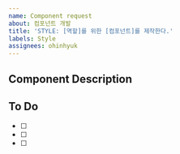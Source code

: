 ```yaml
---
name: Component request
about: 컴포넌트 개발
title: 'STYLE: [역할]를 위한 [컴포넌트]를 제작한다.'
labels: Style
assignees: ohinhyuk
---
```


## Component Description

## To Do

- [ ]
- [ ]
- [ ]
